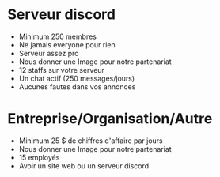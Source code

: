 # Serveur discord
* Minimum 250 membres
* Ne jamais everyone pour rien
* Serveur assez pro
* Nous donner une Image pour notre partenariat
* 12 staffs sur votre serveur
* Un chat actif (250 messages/jours)
* Aucunes fautes dans vos annonces

# Entreprise/Organisation/Autre
* Minimum 25 $ de chiffres d'affaire par jours
* Nous donner une Image pour notre partenariat
* 15 employés
* Avoir un site web ou un serveur discord
